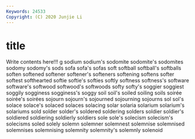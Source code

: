 ```yaml
---
Keywords: 24533
Copyright: (C) 2020 Junjie Li
---
```


# title

Write contents here!!!
g 
sodium 
sodium's 
sodomite 
sodomite's 
sodomites 
sodomy 
sodomy's 
sods 
sofa
sofa's 
sofas 
soft 
softball 
softball's 
softballs 
soften 
softened 
softener 
softener's
softeners 
softening 
softens 
softer 
softest 
softhearted 
softie 
softie's 
softies 
softly
softness 
softness's 
software 
software's 
softwood 
softwood's 
softwoods 
softy 
softy's 
soggier
soggiest 
soggily 
sogginess 
sogginess's 
soggy 
soil 
soil's 
soiled 
soiling 
soils
soirée 
soirée's 
soirées 
sojourn 
sojourn's 
sojourned 
sojourning 
sojourns 
sol 
sol's
solace 
solace's 
solaced 
solaces 
solacing 
solar 
solaria 
solarium 
solarium's 
solariums
sold 
solder 
solder's 
soldered 
soldering 
solders 
soldier 
soldier's 
soldiered 
soldiering
soldierly 
soldiers 
sole 
sole's 
solecism 
solecism's 
solecisms 
soled 
solely 
solemn
solemner 
solemnest 
solemnise 
solemnised 
solemnises 
solemnising 
solemnity 
solemnity's 
solemnly 
solenoid
